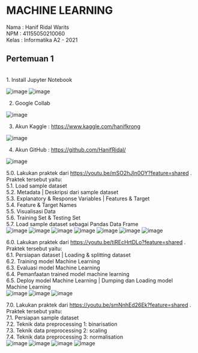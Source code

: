 # MACHINE LEARNING <br>
Nama : Hanif Ridal Warits <br>
NPM : 41155050210060 <br>
Kelas : Informatika A2 - 2021 <br>

## Pertemuan 1
<br>
1. Install Jupyter Notebook

![image](https://github.com/user-attachments/assets/f7d081c4-0829-4204-aac2-a6806cbf1bb5)
![image](https://github.com/user-attachments/assets/9afdf1f2-f327-44e5-9d76-747518b49a49)


2. Google Collab

![image](https://github.com/user-attachments/assets/95adc8fc-e367-4c43-b6af-d93b632adcd3)


3. Akun Kaggle : https://www.kaggle.com/hanifkrong

![image](https://github.com/user-attachments/assets/20603394-4dc2-45a7-bd2e-5a8514afee95)

4. Akun GitHub : https://github.com/HanifRidal/

![image](https://github.com/user-attachments/assets/d640f7d1-dcd1-4ccb-bfd0-84426e58a34c)


5.0. Lakukan praktek dari https://youtu.be/mSO2hJln0OY?feature=shared . Praktek tersebut yaitu: <br>
5.1. Load sample dataset <br>
5.2. Metadata | Deskripsi dari sample dataset <br>
5.3. Explanatory & Response Variables | Features & Target <br>
5.4. Feature & Target Names <br>
5.5. Visualisasi Data <br>
5.6. Training Set & Testing Set <br>
5.7. Load sample dataset sebagai Pandas Data Frame <br>
![image](https://github.com/user-attachments/assets/fadeda48-d0d7-4314-8047-9818edb21b22)
![image](https://github.com/user-attachments/assets/7a0a6b5e-8674-47aa-b0cf-c3e896690486)
![image](https://github.com/user-attachments/assets/06a2c346-f288-4069-a0aa-e959fbac5b7a)
![image](https://github.com/user-attachments/assets/87ee657f-3738-4192-8ebd-f055dc4b94eb)
![image](https://github.com/user-attachments/assets/025a893d-107b-4c67-ba28-3413c71182dc)
![image](https://github.com/user-attachments/assets/b336d518-515c-4e60-811e-6591f1f5b27a)
![image](https://github.com/user-attachments/assets/e2c0e2b7-88a3-4b90-92f6-6e84dd6f6332)


6.0. Lakukan praktek dari https://youtu.be/tiREcHrtDLo?feature=shared  . Praktek tersebut yaitu: <br>
6.1. Persiapan dataset | Loading & splitting dataset <br>
6.2. Training model Machine Learning <br>
6.3. Evaluasi model Machine Learning <br>
6.4. Pemanfaatan trained model machine learning <br>
6.5. Deploy model Machine Learning | Dumping dan Loading model Machine Learning <br>
![image](https://github.com/user-attachments/assets/197bd72b-030c-4723-bade-95902325512c)
![image](https://github.com/user-attachments/assets/4ef8834e-8dfa-464c-9cbe-cb77b163c525)
![image](https://github.com/user-attachments/assets/d52212cf-f33c-4467-ae23-d3b162235787)


7.0. Lakukan praktek dari https://youtu.be/smNnhEd26Ek?feature=shared  . Praktek tersebut yaitu: <br>
7.1. Persiapan sample dataset <br>
7.2. Teknik data preprocessing 1: binarisation <br>
7.3. Teknik data preprocessing 2: scaling <br>
7.4. Teknik data preprocessing 3: normalisation <br>
![image](https://github.com/user-attachments/assets/afee36c1-2d02-43ed-856d-b071c6578846)
![image](https://github.com/user-attachments/assets/91d34289-40c8-49fe-a168-e7a070eaacb4)
![image](https://github.com/user-attachments/assets/18acc05c-2be4-4377-95d4-6b8ab147de27)
![image](https://github.com/user-attachments/assets/ce5a3825-8fa0-4104-ac5f-3457534933d2)

